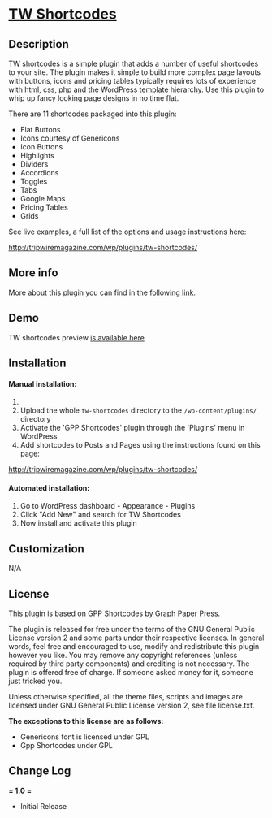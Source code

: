 # [TW Shortcodes](http://tripwiremagazine.com/wp/plugins/tw-shortcodes/)

## Description

TW shortcodes is a simple plugin that adds a number of useful shortcodes to your site. The plugin makes it simple to build more complex page layouts with buttons, icons and pricing tables typically requires lots of experience with html, css, php and the WordPress template hierarchy. Use this plugin to whip up fancy looking page designs in no time flat.

There are 11 shortcodes packaged into this plugin:

*   Flat Buttons
*   Icons courtesy of Genericons
*   Icon Buttons
*   Highlights
*   Dividers
*   Accordions
*   Toggles
*   Tabs
*   Google Maps
*   Pricing Tables
*   Grids

See live examples, a full list of the options and usage instructions here:

http://tripwiremagazine.com/wp/plugins/tw-shortcodes/

## More info
More about this plugin you can find in the [following link](http://tripwiremagazine.com/wp/plugins/tw-shortcodes/).

## Demo
TW shortcodes preview [is available here](http://tripwiremagazine.com/wp/plugins/tw-shortcodes/)

## Installation

#### Manual installation:

1. 
1. Upload the whole `tw-shortcodes` directory to the `/wp-content/plugins/` directory
1. Activate the 'GPP Shortcodes' plugin through the 'Plugins' menu in WordPress
1. Add shortcodes to Posts and Pages using the instructions found on this page:

http://tripwiremagazine.com/wp/plugins/tw-shortcodes/

#### Automated installation:

1. Go to WordPress dashboard - Appearance - Plugins
2. Click "Add New" and search for TW Shortcodes
3. Now install and activate this plugin

## Customization

N/A

## License

This plugin is based on GPP Shortcodes by Graph Paper Press.

The plugin is released for free under the terms of the GNU General Public License version 2
and some parts under their respective licenses.
In general words, feel free and encouraged to use, modify and redistribute this plugin however you like.
You may remove any copyright references (unless required by third party components) and crediting is not necessary.
The plugin is offered free of charge. If someone asked money for it, someone just tricked you.

Unless otherwise specified, all the theme files, scripts and images are licensed under GNU General Public License version 2, see file license.txt.

**The exceptions to this license are as follows:**
- Genericons font is licensed under GPL
- Gpp Shortcodes under GPL

## Change Log


**= 1.0 =**
- Initial Release
